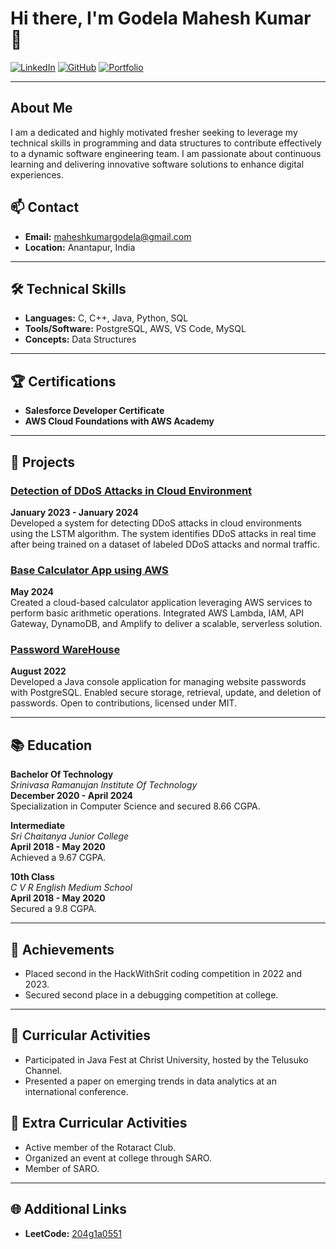 # Hi there, I'm Godela Mahesh Kumar 👋

[![LinkedIn](https://img.shields.io/badge/-LinkedIn-blue)](https://www.linkedin.com/in/mahesh-kumar-godela-898405252/)
[![GitHub](https://img.shields.io/badge/-GitHub-black)](https://github.com/204g1a0551)
[![Portfolio](https://img.shields.io/badge/-Portfolio-brightgreen)](https://204g1a0551.github.io/maheshkumargodela.github.io/)

---

## About Me

I am a dedicated and highly motivated fresher seeking to leverage my technical skills in programming and data structures to contribute effectively to a dynamic software engineering team. I am passionate about continuous learning and delivering innovative software solutions to enhance digital experiences.

## 📫 Contact

- **Email:** maheshkumargodela@gmail.com
- **Location:** Anantapur, India

---

## 🛠️ Technical Skills

- **Languages:** C, C++, Java, Python, SQL
- **Tools/Software:** PostgreSQL, AWS, VS Code, MySQL
- **Concepts:** Data Structures

---

## 🏆 Certifications

- **Salesforce Developer Certificate**
- **AWS Cloud Foundations with AWS Academy**

---

## 💼 Projects

### [Detection of DDoS Attacks in Cloud Environment](https://github.com/204g1a0551/DDoS-Detection)
**January 2023 - January 2024**  
Developed a system for detecting DDoS attacks in cloud environments using the LSTM algorithm. The system identifies DDoS attacks in real time after being trained on a dataset of labeled DDoS attacks and normal traffic.

### [Base Calculator App using AWS](https://github.com/204g1a0551/Base-Calculator-AWS)
**May 2024**  
Created a cloud-based calculator application leveraging AWS services to perform basic arithmetic operations. Integrated AWS Lambda, IAM, API Gateway, DynamoDB, and Amplify to deliver a scalable, serverless solution.

### [Password WareHouse](https://github.com/204g1a0551/Password-WareHouse)
**August 2022**  
Developed a Java console application for managing website passwords with PostgreSQL. Enabled secure storage, retrieval, update, and deletion of passwords. Open to contributions, licensed under MIT.

---

## 📚 Education

**Bachelor Of Technology**  
_Srinivasa Ramanujan Institute Of Technology_  
**December 2020 - April 2024**  
Specialization in Computer Science and secured 8.66 CGPA.

**Intermediate**  
_Sri Chaitanya Junior College_  
**April 2018 - May 2020**  
Achieved a 9.67 CGPA.

**10th Class**  
_C V R English Medium School_  
**April 2018 - May 2020**  
Secured a 9.8 CGPA.

---

## 🏅 Achievements

- Placed second in the HackWithSrit coding competition in 2022 and 2023.
- Secured second place in a debugging competition at college.

---

## 🎉 Curricular Activities

- Participated in Java Fest at Christ University, hosted by the Telusuko Channel.
- Presented a paper on emerging trends in data analytics at an international conference.

## 🏀 Extra Curricular Activities

- Active member of the Rotaract Club.
- Organized an event at college through SARO.
- Member of SARO.

---

## 🌐 Additional Links

- **LeetCode:** [204g1a0551](https://leetcode.com/u/204g1a0551/)
